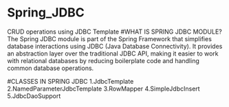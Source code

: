 # Spring_JDBC
CRUD operations using JDBC Template
#WHAT IS SPRING JDBC MODULE?
The Spring JDBC module is part of the Spring Framework that simplifies database interactions using JDBC (Java Database Connectivity). It provides an abstraction layer over the traditional JDBC API, making it easier to work with relational databases by reducing boilerplate code and handling common database operations.

#CLASSES IN SPRING JDBC
1.JdbcTemplate
2.NamedParameterJdbcTemplate
3.RowMapper
4.SimpleJdbcInsert
5.JdbcDaoSupport

